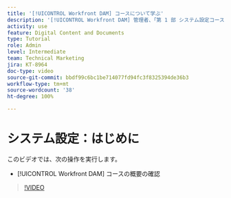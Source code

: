```yaml
---
title: '[!UICONTROL Workfront DAM] コースについて学ぶ'
description: '[!UICONTROL Workfront DAM] 管理者、「第 1 部 システム設定コース」でカバーされる内容について学びます。'
activity: use
feature: Digital Content and Documents
type: Tutorial
role: Admin
level: Intermediate
team: Technical Marketing
jira: KT-8964
doc-type: video
source-git-commit: bbdf99c6bc1be714077fd94fc3f8325394de36b3
workflow-type: tm+mt
source-wordcount: '38'
ht-degree: 100%

---
```


# システム設定：はじめに

このビデオでは、次の操作を実行します。

* [!UICONTROL Workfront DAM] コースの概要の確認

>[!VIDEO](https://video.tv.adobe.com/v/3436902/?quality=12&learn=on&enablevpops=1&captions=jpn)

<!-- Learn more graphic & links to documentation articles
* Accessing help for Workfront DAM
* Workfront DAM within Workfront
-->
